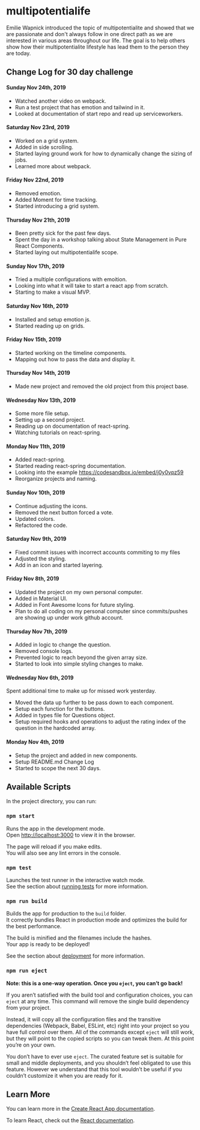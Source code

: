 # multipotentialife
Emilie Wapnick introduced the topic of multipotentialite and showed that we are passionate and don't always follow in one direct path as we are interested in various areas throughout our life. The goal is to help others show how their multipotentialite lifestyle has lead them to the person they are today.

## Change Log for 30 day challenge
#### Sunday Nov 24th, 2019
- Watched another video on webpack.
- Run a test project that has emotion and tailwind in it.
- Looked at documentation of start repo and read up serviceworkers.

#### Saturday Nov 23rd, 2019
- Worked on a grid system.
- Added in side scrolling.
- Started laying ground work for how to dynamically change the sizing of jobs.
- Learned more about webpack.

#### Friday Nov 22nd, 2019
- Removed emotion.
- Added Moment for time tracking.
- Started introducing a grid system.

#### Thursday Nov 21th, 2019
- Been pretty sick for the past few days.
- Spent the day in a workshop talking about State Management in Pure React Components.
- Started laying out multipotentialife scope.

#### Sunday Nov 17th, 2019
- Tried a multiple configurations with emoition.
- Looking into what it will take to start a react app from scratch.
- Starting to make a visual MVP.

#### Saturday Nov 16th, 2019
- Installed and setup emotion js.
- Started reading up on grids.

#### Friday Nov 15th, 2019
- Started working on the timeline components.
- Mapping out how to pass the data and display it.

#### Thursday Nov 14th, 2019
- Made new project and removed the old project from this project base.

#### Wednesday Nov 13th, 2019
- Some more file setup.
- Setting up a second project.
- Reading up on documentation of react-spring.
- Watching tutorials on react-spring.

#### Monday Nov 11th, 2019
- Added react-spring.
- Started reading react-spring documentation.
- Looking into the example https://codesandbox.io/embed/j0y0vpz59
- Reorganize projects and naming.

#### Sunday Nov 10th, 2019
- Continue adjusting the icons.
- Removed the next button forced a vote.
- Updated colors.
- Refactored the code.

#### Saturday Nov 9th, 2019
- Fixed commit issues with incorrect accounts commiting to my files
- Adjusted the styling.
- Add in an icon and started layering.

#### Friday Nov 8th, 2019
- Updated the project on my own personal computer.
- Added in Material UI.
- Added in Font Awesome Icons for future styling.
- Plan to do all coding on my personal computer since commits/pushes are showing up under work github account.

#### Thursday Nov 7th, 2019
- Added in logic to change the question.
- Removed console logs.
- Prevented logic to reach beyond the given array size.
- Started to look into simple styling changes to make.

#### Wednesday Nov 6th, 2019
Spent additional time to make up for missed work yesterday.
- Moved the data up further to be pass down to each component.
- Setup each function for the buttons.
- Added in types file for Questions object.
- Setup required hooks and operations to adjust the rating index of the question in the hardcoded array.

#### Monday Nov 4th, 2019
- Setup the project and added in new components.
- Setup README.md Change Log
- Started to scope the next 30 days.


## Available Scripts

In the project directory, you can run:

### `npm start`

Runs the app in the development mode.<br>
Open [http://localhost:3000](http://localhost:3000) to view it in the browser.

The page will reload if you make edits.<br>
You will also see any lint errors in the console.

### `npm test`

Launches the test runner in the interactive watch mode.<br>
See the section about [running tests](https://facebook.github.io/create-react-app/docs/running-tests) for more information.

### `npm run build`

Builds the app for production to the `build` folder.<br>
It correctly bundles React in production mode and optimizes the build for the best performance.

The build is minified and the filenames include the hashes.<br>
Your app is ready to be deployed!

See the section about [deployment](https://facebook.github.io/create-react-app/docs/deployment) for more information.

### `npm run eject`

**Note: this is a one-way operation. Once you `eject`, you can’t go back!**

If you aren’t satisfied with the build tool and configuration choices, you can `eject` at any time. This command will remove the single build dependency from your project.

Instead, it will copy all the configuration files and the transitive dependencies (Webpack, Babel, ESLint, etc) right into your project so you have full control over them. All of the commands except `eject` will still work, but they will point to the copied scripts so you can tweak them. At this point you’re on your own.

You don’t have to ever use `eject`. The curated feature set is suitable for small and middle deployments, and you shouldn’t feel obligated to use this feature. However we understand that this tool wouldn’t be useful if you couldn’t customize it when you are ready for it.

## Learn More

You can learn more in the [Create React App documentation](https://facebook.github.io/create-react-app/docs/getting-started).

To learn React, check out the [React documentation](https://reactjs.org/).
